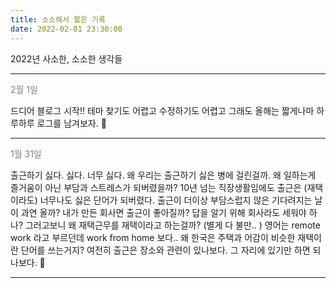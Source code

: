 ```yaml
---
title: 소소해서 짧은 기록
date: 2022-02-01 23:30:00
---
```


2022년 사소한, 소소한 생각들

---
<font color="gray">2월 1일</font>

드디어 블로그 시작!! 테마 찾기도 어렵고 수정하기도 어렵고 그래도 올해는 짧게나마 하루하루 로그를 남겨보자. 🚀

---
<font color="gray">1월 31일 </font>

출근하기 싫다. 싫다. 너무 싫다. 왜 우리는 출근하기 싫은 병에 걸린걸까. 왜 일하는게 즐거움이 아닌 부담과 스트레스가 되버렸을까? 10년 넘는 직장생활임에도 출근은 (재택이라도) 너무나도 싫은 단어가 되버렸다. 출근이 더이상 부담스럽지 않은 기다려지는 날이 과연 올까? 내가 만든 회사면 출근이 좋아질까? 답을 알기 위해 회사라도 세워야 하나? 그러고보니 왜 재택근무를 재택이라고 하는걸까? (별게 다 불만.. ) 영어는 remote work 라고 부르던데 work from home 보다.. 왜 한국은 주택과 어감이 비슷한 재택이란 단어를 쓰는거지? 여전히 출근은 장소와 관련이 있나보다. 그 자리에 있기만 하면 되나보다. 🏡

---

